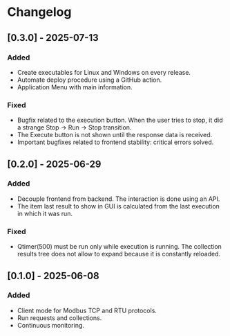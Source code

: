 # Changelog


## [0.3.0] - 2025-07-13

### Added

- Create executables for Linux and Windows on every release.
- Automate deploy procedure using a GitHub action.
- Application Menu with main information.

### Fixed
- Bugfix related to the execution button. When the user tries to stop, it did a strange Stop -> Run -> Stop transition.
- The Execute button is not shown until the response data is received.
- Important bugfixes related to frontend stability: critical errors solved.

## [0.2.0] - 2025-06-29

### Added

- Decouple frontend from backend. The interaction is done using an API.
- The item last result to show in GUI is calculated from the last execution in which it was run.

### Fixed

- Qtimer(500) must be run only while execution is running. The collection results tree does not allow to expand because it is constantly reloaded.

## [0.1.0] - 2025-06-08

### Added

- Client mode for Modbus TCP and RTU protocols.
- Run requests and collections.
- Continuous monitoring.
